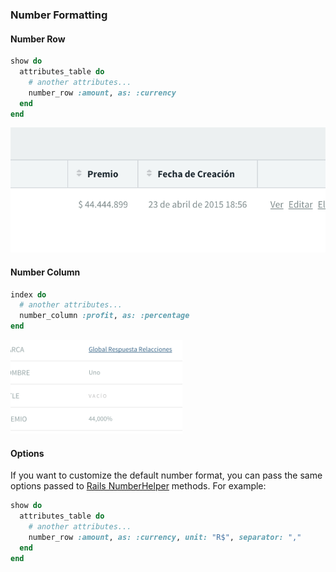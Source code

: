 ### Number Formatting

#### Number Row

```ruby
show do
  attributes_table do
    # another attributes...
    number_row :amount, as: :currency
  end
end
```

<img src="./images/number-row-example.png" height="200" />

#### Number Column

```ruby
index do
  # another attributes...
  number_column :profit, as: :percentage
end
```

<img src="./images/number-column-example.png" height="150" />

#### Options

If you want to customize the default number format, you can pass the same options passed to [Rails NumberHelper](http://apidock.com/rails/v4.2.1/ActionView/Helpers/NumberHelper) methods. For example:

```ruby
show do
  attributes_table do
    # another attributes...
    number_row :amount, as: :currency, unit: "R$", separator: ","
  end
end
```
